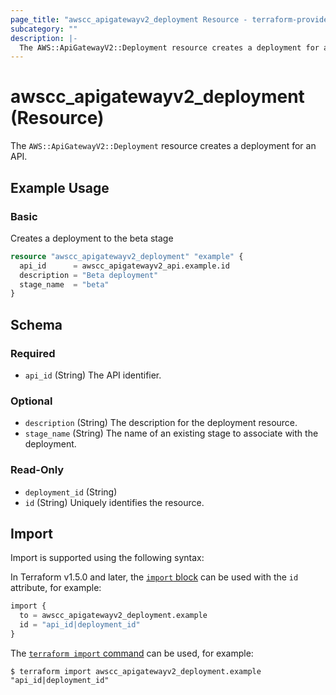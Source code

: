 ```yaml
---
page_title: "awscc_apigatewayv2_deployment Resource - terraform-provider-awscc"
subcategory: ""
description: |-
  The AWS::ApiGatewayV2::Deployment resource creates a deployment for an API.
---
```


# awscc_apigatewayv2_deployment (Resource)

The ``AWS::ApiGatewayV2::Deployment`` resource creates a deployment for an API.

## Example Usage

### Basic
Creates a deployment to the beta stage

```terraform
resource "awscc_apigatewayv2_deployment" "example" {
  api_id      = awscc_apigatewayv2_api.example.id
  description = "Beta deployment"
  stage_name  = "beta"
}
```

<!-- schema generated by tfplugindocs -->
## Schema

### Required

- `api_id` (String) The API identifier.

### Optional

- `description` (String) The description for the deployment resource.
- `stage_name` (String) The name of an existing stage to associate with the deployment.

### Read-Only

- `deployment_id` (String)
- `id` (String) Uniquely identifies the resource.

## Import

Import is supported using the following syntax:

In Terraform v1.5.0 and later, the [`import` block](https://developer.hashicorp.com/terraform/language/import) can be used with the `id` attribute, for example:

```terraform
import {
  to = awscc_apigatewayv2_deployment.example
  id = "api_id|deployment_id"
}
```

The [`terraform import` command](https://developer.hashicorp.com/terraform/cli/commands/import) can be used, for example:

```shell
$ terraform import awscc_apigatewayv2_deployment.example "api_id|deployment_id"
```
